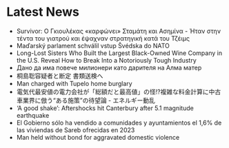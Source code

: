 # Latest News
-  Survivor: Ο Γκιουλέκας «καρφώνει» Σταμάτη και Ασημίνα - Ήταν στην τέντα του γιατρού και έψαχναν στρατηγική κατά του Τζέιμς
-  Maďarský parlament schválil vstup Švédska do NATO
-  Long-Lost Sisters Who Built the Largest Black-Owned Wine Company in the U.S. Reveal How to Break Into a Notoriously Tough Industry
-  Дано да има повече милионери като дарителя на Алма матер
-  桐島聡容疑者と断定 書類送検へ
-  Man charged with Tupelo home burglary
-  電気代最安値の電力会社が「総額だと最高値」の怪!?複雑な料金計算に中古車業界に倣う“ある施策”の待望論 - エネルギー動乱
-  ‘A good shake’: Aftershocks hit Canterbury after 5.1 magnitude earthquake
-  El Gobierno sólo ha vendido a comunidades y ayuntamientos el 1,6% de las viviendas de Sareb ofrecidas en 2023
-  Man held without bond for aggravated domestic violence

